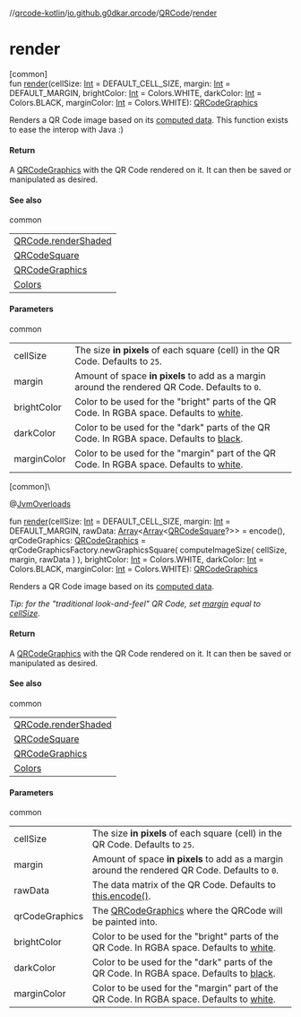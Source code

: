 //[qrcode-kotlin](../../../index.md)/[io.github.g0dkar.qrcode](../index.md)/[QRCode](index.md)/[render](render.md)

# render

[common]\
fun [render](render.md)(cellSize: [Int](https://kotlinlang.org/api/latest/jvm/stdlib/kotlin/-int/index.html) = DEFAULT_CELL_SIZE, margin: [Int](https://kotlinlang.org/api/latest/jvm/stdlib/kotlin/-int/index.html) = DEFAULT_MARGIN, brightColor: [Int](https://kotlinlang.org/api/latest/jvm/stdlib/kotlin/-int/index.html) = Colors.WHITE, darkColor: [Int](https://kotlinlang.org/api/latest/jvm/stdlib/kotlin/-int/index.html) = Colors.BLACK, marginColor: [Int](https://kotlinlang.org/api/latest/jvm/stdlib/kotlin/-int/index.html) = Colors.WHITE): [QRCodeGraphics](../../io.github.g0dkar.qrcode.render/-q-r-code-graphics/index.md)

Renders a QR Code image based on its [computed data](encode.md). This function exists to ease the interop with Java :)

#### Return

A [QRCodeGraphics](../../io.github.g0dkar.qrcode.render/-q-r-code-graphics/index.md) with the QR Code rendered on it. It can then be saved or manipulated as desired.

#### See also

common

| |
|---|
| [QRCode.renderShaded](render-shaded.md) |
| [QRCodeSquare](../../io.github.g0dkar.qrcode.internals/-q-r-code-square/index.md) |
| [QRCodeGraphics](../../io.github.g0dkar.qrcode.render/-q-r-code-graphics/index.md) |
| [Colors](../../io.github.g0dkar.qrcode.render/-colors/index.md) |

#### Parameters

common

| | |
|---|---|
| cellSize | The size **in pixels** of each square (cell) in the QR Code. Defaults to `25`. |
| margin | Amount of space **in pixels** to add as a margin around the rendered QR Code. Defaults to `0`. |
| brightColor | Color to be used for the &quot;bright&quot; parts of the QR Code. In RGBA space. Defaults to [white](../../io.github.g0dkar.qrcode.render/-colors/-w-h-i-t-e.md). |
| darkColor | Color to be used for the &quot;dark&quot; parts of the QR Code. In RGBA space. Defaults to [black](../../io.github.g0dkar.qrcode.render/-colors/-b-l-a-c-k.md). |
| marginColor | Color to be used for the &quot;margin&quot; part of the QR Code. In RGBA space. Defaults to [white](../../io.github.g0dkar.qrcode.render/-colors/-w-h-i-t-e.md). |

[common]\

@[JvmOverloads](https://kotlinlang.org/api/latest/jvm/stdlib/kotlin.jvm/-jvm-overloads/index.html)

fun [render](render.md)(cellSize: [Int](https://kotlinlang.org/api/latest/jvm/stdlib/kotlin/-int/index.html) = DEFAULT_CELL_SIZE, margin: [Int](https://kotlinlang.org/api/latest/jvm/stdlib/kotlin/-int/index.html) = DEFAULT_MARGIN, rawData: [Array](https://kotlinlang.org/api/latest/jvm/stdlib/kotlin/-array/index.html)&lt;[Array](https://kotlinlang.org/api/latest/jvm/stdlib/kotlin/-array/index.html)&lt;[QRCodeSquare](../../io.github.g0dkar.qrcode.internals/-q-r-code-square/index.md)?&gt;&gt; = encode(), qrCodeGraphics: [QRCodeGraphics](../../io.github.g0dkar.qrcode.render/-q-r-code-graphics/index.md) = qrCodeGraphicsFactory.newGraphicsSquare(
            computeImageSize(
                cellSize,
                margin,
                rawData
            )
        ), brightColor: [Int](https://kotlinlang.org/api/latest/jvm/stdlib/kotlin/-int/index.html) = Colors.WHITE, darkColor: [Int](https://kotlinlang.org/api/latest/jvm/stdlib/kotlin/-int/index.html) = Colors.BLACK, marginColor: [Int](https://kotlinlang.org/api/latest/jvm/stdlib/kotlin/-int/index.html) = Colors.WHITE): [QRCodeGraphics](../../io.github.g0dkar.qrcode.render/-q-r-code-graphics/index.md)

Renders a QR Code image based on its [computed data](encode.md).

*Tip: for the &quot;traditional look-and-feel&quot; QR Code, set* [*margin*](render.md) *equal to* [*cellSize*](render.md)*.*

#### Return

A [QRCodeGraphics](../../io.github.g0dkar.qrcode.render/-q-r-code-graphics/index.md) with the QR Code rendered on it. It can then be saved or manipulated as desired.

#### See also

common

| |
|---|
| [QRCode.renderShaded](render-shaded.md) |
| [QRCodeSquare](../../io.github.g0dkar.qrcode.internals/-q-r-code-square/index.md) |
| [QRCodeGraphics](../../io.github.g0dkar.qrcode.render/-q-r-code-graphics/index.md) |
| [Colors](../../io.github.g0dkar.qrcode.render/-colors/index.md) |

#### Parameters

common

| | |
|---|---|
| cellSize | The size **in pixels** of each square (cell) in the QR Code. Defaults to `25`. |
| margin | Amount of space **in pixels** to add as a margin around the rendered QR Code. Defaults to `0`. |
| rawData | The data matrix of the QR Code. Defaults to [this.encode()](encode.md). |
| qrCodeGraphics | The [QRCodeGraphics](../../io.github.g0dkar.qrcode.render/-q-r-code-graphics/index.md) where the QRCode will be painted into. |
| brightColor | Color to be used for the &quot;bright&quot; parts of the QR Code. In RGBA space. Defaults to [white](../../io.github.g0dkar.qrcode.render/-colors/-w-h-i-t-e.md). |
| darkColor | Color to be used for the &quot;dark&quot; parts of the QR Code. In RGBA space. Defaults to [black](../../io.github.g0dkar.qrcode.render/-colors/-b-l-a-c-k.md). |
| marginColor | Color to be used for the &quot;margin&quot; part of the QR Code. In RGBA space. Defaults to [white](../../io.github.g0dkar.qrcode.render/-colors/-w-h-i-t-e.md). |
